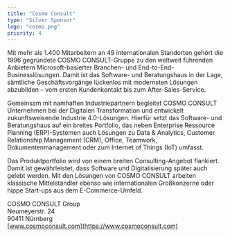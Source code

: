 ```yaml
---
title: "Cosmo Consult"
type: "Silver Sponsor"
logo: "cosmo.png"
priority: 4
---
```


Mit mehr als 1.400 Mitarbeitern an 49 internationalen Standorten gehört die 1996 gegründete COSMO CONSULT-Gruppe zu den weltweit führenden Anbietern Microsoft-basierter Branchen- und End-to-End-Businesslösungen. Damit ist das Software- und Beratungshaus in der Lage, sämtliche Geschäftsvorgänge lückenlos mit modernsten Lösungen abzubilden – vom ersten Kundenkontakt bis zum After-Sales-Service.

Gemeinsam mit namhaften Industriepartnern begleitet COSMO CONSULT Unternehmen bei der Digitalen Transformation und entwickelt zukunftsweisende Industrie 4.0-Lösungen. Hierfür setzt das Software- und Beratungshaus auf ein breites Portfolio, das neben Enterprise Ressource Planning (ERP)-Systemen auch Lösungen zu Data & Analytics, Customer Relationship Management (CRM), Office, Teamwork, Dokumentenmanagement oder zum Internet of Things (IoT) umfasst.

Das Produktportfolio wird von einem breiten Consulting-Angebot flankiert. Damit ist gewährleistet, dass Software und Digitalisierung später auch gelebt werden. Mit den Lösungen von COSMO CONSULT arbeiten klassische Mittelständler ebenso wie internationalen Großkonzerne oder hippe Start-ups aus dem E-Commerce-Umfeld.

COSMO CONSULT Group  
Neumeyerstr. 24  
90411 Nürnberg  
[www.cosmoconsult.com](https://www.cosmoconsult.com)
